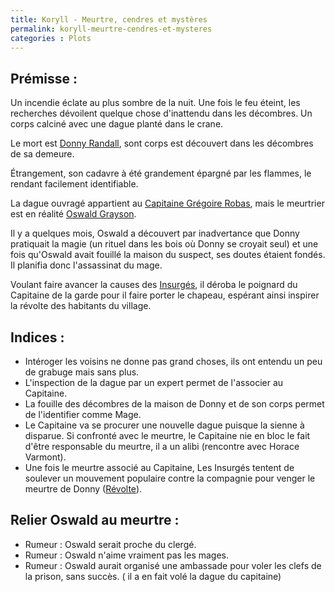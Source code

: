 ```yaml
---
title: Koryll - Meurtre, cendres et mystères
permalink: koryll-meurtre-cendres-et-mysteres
categories : Plots
---
```


## Prémisse :

Un incendie éclate au plus sombre de la nuit. Une fois le feu éteint, les recherches dévoilent quelque chose d'inattendu dans les décombres. Un corps calciné avec une dague planté dans le crane.

Le mort est [Donny Randall](#), sont corps est découvert dans les décombres de sa demeure. 

Étrangement, son cadavre à été grandement épargné par les flammes, le rendant facilement identifiable.

La dague ouvragé appartient au [Capitaine Grégoire Robas](#), mais le meurtrier est en réalité [Oswald Grayson](#).

Il y a quelques mois, Oswald a découvert par inadvertance que Donny pratiquait la magie (un rituel dans les bois où Donny se croyait seul) et une fois qu'Oswald avait fouillé la maison du suspect, ses doutes étaient fondés. Il planifia donc l'assassinat du mage.

Voulant faire avancer la causes des [Insurgés](#), il déroba le poignard du Capitaine de la garde pour il faire porter le chapeau, espérant ainsi inspirer la révolte des habitants du village.

## Indices :
- Intéroger les voisins ne donne pas grand choses, ils ont entendu un peu de grabuge mais sans plus.
- L'inspection de la dague par un expert permet de l'associer au Capitaine.
- La fouille des décombres de la maison de Donny et de son corps permet de l'identifier comme Mage.
- Le Capitaine va se procurer une nouvelle dague puisque la sienne à disparue. Si confronté avec le meurtre, le Capitaine nie en bloc le fait d'être responsable du meurtre, il a un alibi (rencontre avec Horace Varmont).
- Une fois le meurtre associé au Capitaine, Les Insurgés tentent de soulever un mouvement populaire contre la compagnie pour venger le meurtre de Donny ([Révolte](#)).

## Relier Oswald au meurtre :
- Rumeur : Oswald serait proche du clergé.
- Rumeur : Oswald n'aime vraiment pas les mages.
- Rumeur : Oswald aurait organisé une ambassade pour voler les clefs de la prison, sans succès. ( il a en fait volé la dague du capitaine)
